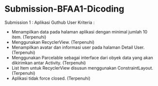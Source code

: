 # Submission-BFAA1-Dicoding
Submission 1 : Aplikasi Guthub User
Kriteria :
- Menampilkan data pada halaman aplikasi dengan minimal jumlah 10 item. (Terpenuhi)
- Menggunakan RecyclerView. (Terpenuhi)
- Menampilkan avatar dan informasi user pada halaman Detail User. (Terpenuhi)
- Menggunakan Parcelable sebagai interface dari obyek data yang akan dikirimkan antar Activity. (Terpenuhi)
- List Item untuk RecyclerView disusun menggunakan ConstraintLayout. (Terpenuhi)
- Aplikasi tidak force closed. (Terpenuhi)
